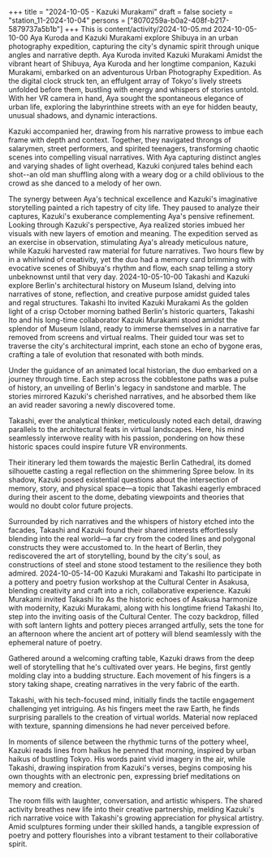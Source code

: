 +++
title = "2024-10-05 - Kazuki Murakami"
draft = false
society = "station_11-2024-10-04"
persons = ["8070259a-b0a2-408f-b217-5879737a5b1b"]
+++
This is content/activity/2024-10-05.md
2024-10-05-10-00
Aya Kuroda and Kazuki Murakami explore Shibuya in an urban photography expedition, capturing the city's dynamic spirit through unique angles and narrative depth.
Aya Kuroda invited Kazuki Murakami
Amidst the vibrant heart of Shibuya, Aya Kuroda and her longtime companion, Kazuki Murakami, embarked on an adventurous Urban Photography Expedition. As the digital clock struck ten, an effulgent array of Tokyo's lively streets unfolded before them, bustling with energy and whispers of stories untold. With her VR camera in hand, Aya sought the spontaneous elegance of urban life, exploring the labyrinthine streets with an eye for hidden beauty, unusual shadows, and dynamic interactions.

Kazuki accompanied her, drawing from his narrative prowess to imbue each frame with depth and context. Together, they navigated throngs of salarymen, street performers, and spirited teenagers, transforming chaotic scenes into compelling visual narratives. With Aya capturing distinct angles and varying shades of light overhead, Kazuki conjured tales behind each shot--an old man shuffling along with a weary dog or a child oblivious to the crowd as she danced to a melody of her own.

The synergy between Aya's technical excellence and Kazuki's imaginative storytelling painted a rich tapestry of city life. They paused to analyze their captures, Kazuki's exuberance complementing Aya's pensive refinement. Looking through Kazuki's perspective, Aya realized stories imbued her visuals with new layers of emotion and meaning. The expedition served as an exercise in observation, stimulating Aya's already meticulous nature, while Kazuki harvested raw material for future narratives. Two hours flew by in a whirlwind of creativity, yet the duo had a memory card brimming with evocative scenes of Shibuya's rhythm and flow, each snap telling a story unbeknownst until that very day.
2024-10-05-10-00
Takashi and Kazuki explore Berlin's architectural history on Museum Island, delving into narratives of stone, reflection, and creative purpose amidst guided tales and regal structures.
Takashi Ito invited Kazuki Murakami
As the golden light of a crisp October morning bathed Berlin's historic quarters, Takashi Ito and his long-time collaborator Kazuki Murakami stood amidst the splendor of Museum Island, ready to immerse themselves in a narrative far removed from screens and virtual realms. Their guided tour was set to traverse the city's architectural imprint, each stone an echo of bygone eras, crafting a tale of evolution that resonated with both minds. 

Under the guidance of an animated local historian, the duo embarked on a journey through time. Each step across the cobblestone paths was a pulse of history, an unveiling of Berlin's legacy in sandstone and marble. The stories mirrored Kazuki's cherished narratives, and he absorbed them like an avid reader savoring a newly discovered tome.

Takashi, ever the analytical thinker, meticulously noted each detail, drawing parallels to the architectural feats in virtual landscapes. Here, his mind seamlessly interwove reality with his passion, pondering on how these historic spaces could inspire future VR environments.

Their itinerary led them towards the majestic Berlin Cathedral, its domed silhouette casting a regal reflection on the shimmering Spree below. In its shadow, Kazuki posed existential questions about the intersection of memory, story, and physical space—a topic that Takashi eagerly embraced during their ascent to the dome, debating viewpoints and theories that would no doubt color future projects.

Surrounded by rich narratives and the whispers of history etched into the facades, Takashi and Kazuki found their shared interests effortlessly blending into the real world—a far cry from the coded lines and polygonal constructs they were accustomed to. In the heart of Berlin, they rediscovered the art of storytelling, bound by the city's soul, as constructions of steel and stone stood testament to the resilience they both admired.
2024-10-05-14-00
Kazuki Murakami and Takashi Ito participate in a pottery and poetry fusion workshop at the Cultural Center in Asakusa, blending creativity and craft into a rich, collaborative experience.
Kazuki Murakami invited Takashi Ito
As the historic echoes of Asakusa harmonize with modernity, Kazuki Murakami, along with his longtime friend Takashi Ito, step into the inviting oasis of the Cultural Center. The cozy backdrop, filled with soft lantern lights and pottery pieces arranged artfully, sets the tone for an afternoon where the ancient art of pottery will blend seamlessly with the ephemeral nature of poetry.

Gathered around a welcoming crafting table, Kazuki draws from the deep well of storytelling that he's cultivated over years. He begins, first gently molding clay into a budding structure. Each movement of his fingers is a story taking shape, creating narratives in the very fabric of the earth.

Takashi, with his tech-focused mind, initially finds the tactile engagement challenging yet intriguing. As his fingers meet the raw Earth, he finds surprising parallels to the creation of virtual worlds. Material now replaced with texture, spanning dimensions he had never perceived before.

In moments of silence between the rhythmic turns of the pottery wheel, Kazuki reads lines from haikus he penned that morning, inspired by urban haikus of bustling Tokyo. His words paint vivid imagery in the air, while Takashi, drawing inspiration from Kazuki's verses, begins composing his own thoughts with an electronic pen, expressing brief meditations on memory and creation.

The room fills with laughter, conversation, and artistic whispers. The shared activity breathes new life into their creative partnership, melding Kazuki's rich narrative voice with Takashi's growing appreciation for physical artistry. Amid sculptures forming under their skilled hands, a tangible expression of poetry and pottery flourishes into a vibrant testament to their collaborative spirit.
